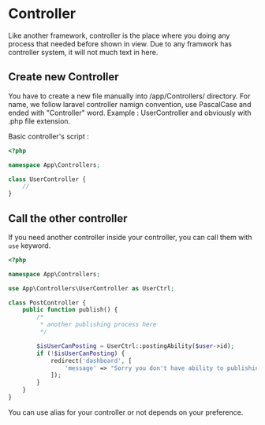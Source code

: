 # Controller

Like another framework, controller is the place where you doing any process that needed before shown in view. Due to any framwork has controller system, it will not much text in here.

## Create new Controller

You have to create a new file manually into /app/Controllers/ directory. For name, we follow laravel controller namign convention, use PascalCase and ended with "Controller" word. Example : UserController and obviously with .php file extension.

Basic controller's script :
```php
<?php

namespace App\Controllers;

class UserController {
    //
}

```

## Call the other controller

If you need another controller inside your controller, you can call them with `use` keyword.

```php
<?php

namespace App\Controllers;

use App\Controllers\UserController as UserCtrl;

class PostController {
    public function publish() {
        /*
         * another publishing process here
         */

        $isUserCanPosting = UserCtrl::postingAbility($user->id);
        if (!$isUserCanPosting) {
            redirect('dashboard', [
                'message' => "Sorry you don't have ability to publishing post"
            ]);
        }
    }
}

```

You can use alias for your controller or not depends on your preference.